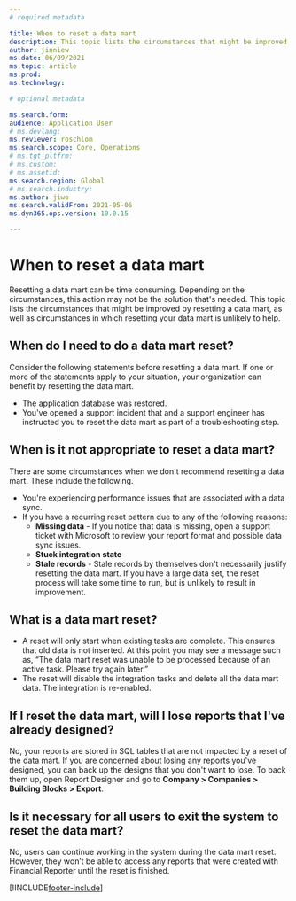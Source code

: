 ```yaml
---
# required metadata

title: When to reset a data mart
description: This topic lists the circumstances that might be improved by resetting a data mart and circumstances in which resetting your data mart is unlikely to help.
author: jinniew
ms.date: 06/09/2021
ms.topic: article
ms.prod: 
ms.technology: 

# optional metadata

ms.search.form: 
audience: Application User
# ms.devlang: 
ms.reviewer: roschlom
ms.search.scope: Core, Operations
# ms.tgt_pltfrm: 
# ms.custom: 
# ms.assetid: 
ms.search.region: Global
# ms.search.industry: 
ms.author: jiwo
ms.search.validFrom: 2021-05-06
ms.dyn365.ops.version: 10.0.15

---
```


# When to reset a data mart

Resetting a data mart can be time consuming. Depending on the circumstances, this action may not be the solution that's needed. This topic lists the circumstances that might be improved by resetting a data mart, as well as circumstances in which resetting your data mart is unlikely to help.  

## When do I need to do a data mart reset?
Consider the following statements before resetting a data mart. If one or more of the statements apply to your situation, your organization can benefit by resetting the data mart.

- The application database was restored.
- You've opened a support incident that and a support engineer has instructed you to reset the data mart as part of a troubleshooting step.
 
## When is it not appropriate to reset a data mart?
There are some circumstances when we don't recommend resetting a data mart. These include the following. 

- You're experiencing performance issues that are associated with a data sync. 
- If you have a recurring reset pattern due to any of the following reasons: 
  - **Missing data** - If you notice that data is missing, open a support ticket with Microsoft to review your report format and possible data sync issues. 
  - **Stuck integration state** 
  - **Stale records** - Stale records by themselves don't necessarily justify resetting the data mart. If you have a large data set, the reset process will take some time to run, but is unlikely to result in improvement.
 
## What is a data mart reset?
- A reset will only start when existing tasks are complete. This ensures that old data is not inserted. At this point you may see a message such as, “The data mart reset was unable to be processed because of an active task. Please try again later.”
- The reset will disable the integration tasks and delete all the data mart data. The integration is re-enabled.

## If I reset the data mart, will I lose reports that I've already designed? 
No, your reports are stored in SQL tables that are not impacted by a reset of the data mart. If you are concerned about losing any reports you've designed, you can back up the designs that you don't want to lose. To back them up, open Report Designer and go to **Company > Companies > Building Blocks > Export**.
 
## Is it necessary for all users to exit the system to reset the data mart?
No, users can continue working in the system during the data mart reset. However, they won’t be able to access any reports that were created with Financial Reporter until the reset is finished. 

[!INCLUDE[footer-include](../../../includes/footer-banner.md)]
